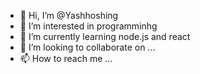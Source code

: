 - 👋 Hi, I’m @Yashhoshing
- 👀 I’m interested in programminhg
- 🌱 I’m currently learning node.js and react
- 💞️ I’m looking to collaborate on ...
- 📫 How to reach me ...

<!---
Yashhoshing/Yashhoshing is a ✨ special ✨ repository because its `README.md` (this file) appears on your GitHub profile.
You can click the Preview link to take a look at your changes.
--->
